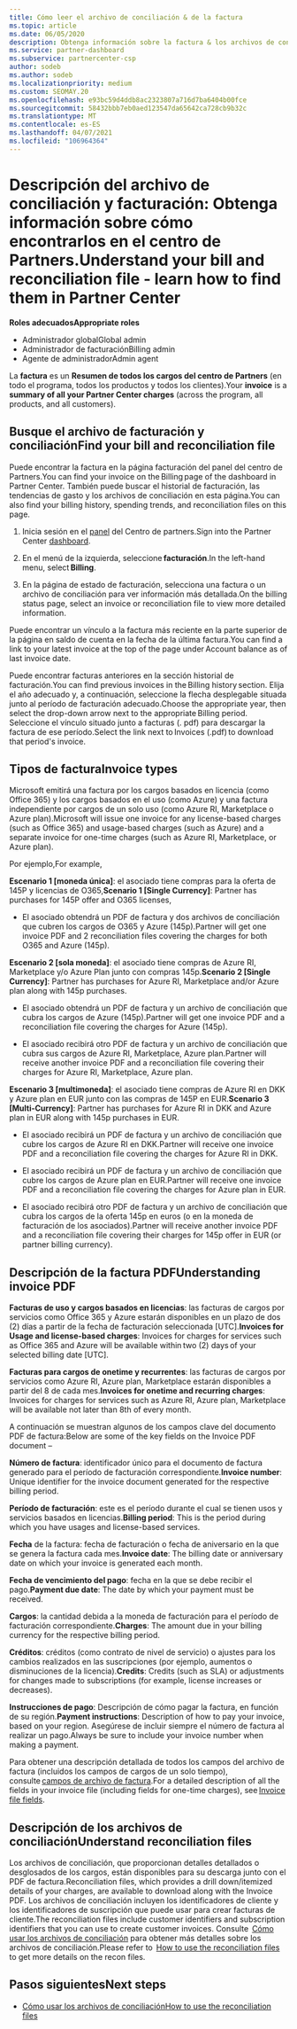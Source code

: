 ```yaml
---
title: Cómo leer el archivo de conciliación & de la factura
ms.topic: article
ms.date: 06/05/2020
description: Obtenga información sobre la factura & los archivos de conciliación. La factura muestra los cargos del centro de Partners en el programa, los productos y los clientes durante ese período mensual.
ms.service: partner-dashboard
ms.subservice: partnercenter-csp
author: sodeb
ms.author: sodeb
ms.localizationpriority: medium
ms.custom: SEOMAY.20
ms.openlocfilehash: e93bc59d4ddb8ac2323807a716d7ba6404b00fce
ms.sourcegitcommit: 58432bbb7eb0aed123547da65642ca728cb9b32c
ms.translationtype: MT
ms.contentlocale: es-ES
ms.lasthandoff: 04/07/2021
ms.locfileid: "106964364"
---
```

# <a name="understand-your-bill-and-reconciliation-file---learn-how-to-find-them-in-partner-center"></a><span data-ttu-id="a5ef3-104">Descripción del archivo de conciliación y facturación: Obtenga información sobre cómo encontrarlos en el centro de Partners.</span><span class="sxs-lookup"><span data-stu-id="a5ef3-104">Understand your bill and reconciliation file - learn how to find them in Partner Center</span></span>


<span data-ttu-id="a5ef3-105">**Roles adecuados**</span><span class="sxs-lookup"><span data-stu-id="a5ef3-105">**Appropriate roles**</span></span>

- <span data-ttu-id="a5ef3-106">Administrador global</span><span class="sxs-lookup"><span data-stu-id="a5ef3-106">Global admin</span></span>
- <span data-ttu-id="a5ef3-107">Administrador de facturación</span><span class="sxs-lookup"><span data-stu-id="a5ef3-107">Billing admin</span></span>
- <span data-ttu-id="a5ef3-108">Agente de administrador</span><span class="sxs-lookup"><span data-stu-id="a5ef3-108">Admin agent</span></span>


<span data-ttu-id="a5ef3-109">La **factura** es un **Resumen de todos los cargos del centro de Partners** (en todo el programa, todos los productos y todos los clientes).</span><span class="sxs-lookup"><span data-stu-id="a5ef3-109">Your **invoice** is a **summary of all your Partner Center charges** (across the program, all products, and all customers).</span></span> 

## <a name="find-your-bill-and-reconciliation-file"></a><span data-ttu-id="a5ef3-110">Busque el archivo de facturación y conciliación</span><span class="sxs-lookup"><span data-stu-id="a5ef3-110">Find your bill and reconciliation file</span></span> 

<span data-ttu-id="a5ef3-111">Puede encontrar la factura en la página facturación del panel del centro de Partners.</span><span class="sxs-lookup"><span data-stu-id="a5ef3-111">You can find your invoice on the Billing page of the dashboard in Partner Center.</span></span> <span data-ttu-id="a5ef3-112">También puede buscar el historial de facturación, las tendencias de gasto y los archivos de conciliación en esta página.</span><span class="sxs-lookup"><span data-stu-id="a5ef3-112">You can also find your billing history, spending trends, and reconciliation files on this page.</span></span> 

1. <span data-ttu-id="a5ef3-113">Inicia sesión en el [panel](https://partner.microsoft.com/dashboard/home) del Centro de partners.</span><span class="sxs-lookup"><span data-stu-id="a5ef3-113">Sign into the Partner Center [dashboard](https://partner.microsoft.com/dashboard/home).</span></span> 

2. <span data-ttu-id="a5ef3-114">En el menú de la izquierda, seleccione **facturación**.</span><span class="sxs-lookup"><span data-stu-id="a5ef3-114">In the left-hand menu, select **Billing**.</span></span> 

3. <span data-ttu-id="a5ef3-115">En la página de estado de facturación, selecciona una factura o un archivo de conciliación para ver información más detallada.</span><span class="sxs-lookup"><span data-stu-id="a5ef3-115">On the billing status page, select an invoice or reconciliation file to view more detailed information.</span></span> 

<span data-ttu-id="a5ef3-116">Puede encontrar un vínculo a la factura más reciente en la parte superior de la página en saldo de cuenta en la fecha de la última factura.</span><span class="sxs-lookup"><span data-stu-id="a5ef3-116">You can find a link to your latest invoice at the top of the page under Account balance as of last invoice date.</span></span> 

<span data-ttu-id="a5ef3-117">Puede encontrar facturas anteriores en la sección historial de facturación.</span><span class="sxs-lookup"><span data-stu-id="a5ef3-117">You can find previous invoices in the Billing history section.</span></span> <span data-ttu-id="a5ef3-118">Elija el año adecuado y, a continuación, seleccione la flecha desplegable situada junto al período de facturación adecuado.</span><span class="sxs-lookup"><span data-stu-id="a5ef3-118">Choose the appropriate year, then select the drop-down arrow next to the appropriate Billing period.</span></span> <span data-ttu-id="a5ef3-119">Seleccione el vínculo situado junto a facturas (. pdf) para descargar la factura de ese período.</span><span class="sxs-lookup"><span data-stu-id="a5ef3-119">Select the link next to Invoices (.pdf) to download that period's invoice.</span></span> 

## <a name="invoice-types"></a><span data-ttu-id="a5ef3-120">Tipos de factura</span><span class="sxs-lookup"><span data-stu-id="a5ef3-120">Invoice types</span></span>

<span data-ttu-id="a5ef3-121">Microsoft emitirá una factura por los cargos basados en licencia (como Office 365) y los cargos basados en el uso (como Azure) y una factura independiente por cargos de un solo uso (como Azure RI, Marketplace o Azure plan).</span><span class="sxs-lookup"><span data-stu-id="a5ef3-121">Microsoft will issue one invoice for any license-based charges (such as Office 365) and usage-based charges (such as Azure) and a separate invoice for one-time charges (such as Azure RI, Marketplace, or Azure plan).</span></span>

<span data-ttu-id="a5ef3-122">Por ejemplo,</span><span class="sxs-lookup"><span data-stu-id="a5ef3-122">For example,</span></span>  

<span data-ttu-id="a5ef3-123">**Escenario 1 [moneda única]**: el asociado tiene compras para la oferta de 145P y licencias de O365,</span><span class="sxs-lookup"><span data-stu-id="a5ef3-123">**Scenario 1 [Single Currency]**: Partner has purchases for 145P offer and O365 licenses,</span></span>  

- <span data-ttu-id="a5ef3-124">El asociado obtendrá un PDF de factura y dos archivos de conciliación que cubren los cargos de O365 y Azure (145p).</span><span class="sxs-lookup"><span data-stu-id="a5ef3-124">Partner will get one invoice PDF and 2 reconciliation files covering the charges for both O365 and Azure (145p).</span></span>  

<span data-ttu-id="a5ef3-125">**Escenario 2 [sola moneda]**: el asociado tiene compras de Azure RI, Marketplace y/o Azure Plan junto con compras 145p.</span><span class="sxs-lookup"><span data-stu-id="a5ef3-125">**Scenario 2 [Single Currency]**: Partner has purchases for Azure RI, Marketplace and/or Azure plan along with 145p purchases.</span></span>

- <span data-ttu-id="a5ef3-126">El asociado obtendrá un PDF de factura y un archivo de conciliación que cubra los cargos de Azure (145p).</span><span class="sxs-lookup"><span data-stu-id="a5ef3-126">Partner will get one invoice PDF and a reconciliation file covering the charges for Azure (145p).</span></span> 

- <span data-ttu-id="a5ef3-127">El asociado recibirá otro PDF de factura y un archivo de conciliación que cubra sus cargos de Azure RI, Marketplace, Azure plan.</span><span class="sxs-lookup"><span data-stu-id="a5ef3-127">Partner will receive another invoice PDF and a reconciliation file covering their charges for Azure RI, Marketplace, Azure plan.</span></span> 

<span data-ttu-id="a5ef3-128">**Escenario 3 [multimoneda]**: el asociado tiene compras de Azure RI en DKK y Azure plan en EUR junto con las compras de 145P en EUR.</span><span class="sxs-lookup"><span data-stu-id="a5ef3-128">**Scenario 3 [Multi-Currency]**: Partner has purchases for Azure RI in DKK and Azure plan in EUR along with 145p purchases in EUR.</span></span>

- <span data-ttu-id="a5ef3-129">El asociado recibirá un PDF de factura y un archivo de conciliación que cubre los cargos de Azure RI en DKK.</span><span class="sxs-lookup"><span data-stu-id="a5ef3-129">Partner will receive one invoice PDF and a reconciliation file covering the charges for Azure RI in DKK.</span></span> 

- <span data-ttu-id="a5ef3-130">El asociado recibirá un PDF de factura y un archivo de conciliación que cubre los cargos de Azure plan en EUR.</span><span class="sxs-lookup"><span data-stu-id="a5ef3-130">Partner will receive one invoice PDF and a reconciliation file covering the charges for Azure plan in EUR.</span></span> 

- <span data-ttu-id="a5ef3-131">El asociado recibirá otro PDF de factura y un archivo de conciliación que cubra los cargos de la oferta 145p en euros (o en la moneda de facturación de los asociados).</span><span class="sxs-lookup"><span data-stu-id="a5ef3-131">Partner will receive another invoice PDF and a reconciliation file covering their charges for 145p offer in EUR (or partner billing currency).</span></span> 


## <a name="understanding-invoice-pdf"></a><span data-ttu-id="a5ef3-132">Descripción de la factura PDF</span><span class="sxs-lookup"><span data-stu-id="a5ef3-132">Understanding invoice PDF</span></span> 

<span data-ttu-id="a5ef3-133">**Facturas de uso y cargos basados en licencias**: las facturas de cargos por servicios como Office 365 y Azure estarán disponibles en un plazo de dos (2) días a partir de la fecha de facturación seleccionada [UTC].</span><span class="sxs-lookup"><span data-stu-id="a5ef3-133">**Invoices for Usage and license-based charges**: Invoices for charges for services such as Office 365 and Azure will be available within two (2) days of your selected billing date [UTC].</span></span>  

<span data-ttu-id="a5ef3-134">**Facturas para cargos de onetime y recurrentes**: las facturas de cargos por servicios como Azure RI, Azure plan, Marketplace estarán disponibles a partir del 8 de cada mes.</span><span class="sxs-lookup"><span data-stu-id="a5ef3-134">**Invoices for onetime and recurring charges**: Invoices for charges for services such as Azure RI, Azure plan, Marketplace will be available not later than 8th of every month.</span></span>  

<span data-ttu-id="a5ef3-135">A continuación se muestran algunos de los campos clave del documento PDF de factura:</span><span class="sxs-lookup"><span data-stu-id="a5ef3-135">Below are some of the key fields on the Invoice PDF document –</span></span>

<span data-ttu-id="a5ef3-136">**Número de factura**: identificador único para el documento de factura generado para el período de facturación correspondiente.</span><span class="sxs-lookup"><span data-stu-id="a5ef3-136">**Invoice number**: Unique identifier for the invoice document generated for the respective billing period.</span></span> 

<span data-ttu-id="a5ef3-137">**Período de facturación**: este es el período durante el cual se tienen usos y servicios basados en licencias.</span><span class="sxs-lookup"><span data-stu-id="a5ef3-137">**Billing period**: This is the period during which you have usages and license-based services.</span></span> 

<span data-ttu-id="a5ef3-138">**Fecha** de la factura: fecha de facturación o fecha de aniversario en la que se genera la factura cada mes.</span><span class="sxs-lookup"><span data-stu-id="a5ef3-138">**Invoice date**: The billing date or anniversary date on which your invoice is generated each month.</span></span> 

<span data-ttu-id="a5ef3-139">**Fecha de vencimiento del pago**: fecha en la que se debe recibir el pago.</span><span class="sxs-lookup"><span data-stu-id="a5ef3-139">**Payment due date**: The date by which your payment must be received.</span></span> 

<span data-ttu-id="a5ef3-140">**Cargos**: la cantidad debida a la moneda de facturación para el período de facturación correspondiente.</span><span class="sxs-lookup"><span data-stu-id="a5ef3-140">**Charges**: The amount due in your billing currency for the respective billing period.</span></span> 

<span data-ttu-id="a5ef3-141">**Créditos**: créditos (como contrato de nivel de servicio) o ajustes para los cambios realizados en las suscripciones (por ejemplo, aumentos o disminuciones de la licencia).</span><span class="sxs-lookup"><span data-stu-id="a5ef3-141">**Credits**: Credits (such as SLA) or adjustments for changes made to subscriptions (for example, license increases or decreases).</span></span> 

<span data-ttu-id="a5ef3-142">**Instrucciones de pago**: Descripción de cómo pagar la factura, en función de su región.</span><span class="sxs-lookup"><span data-stu-id="a5ef3-142">**Payment instructions**: Description of how to pay your invoice, based on your region.</span></span> <span data-ttu-id="a5ef3-143">Asegúrese de incluir siempre el número de factura al realizar un pago.</span><span class="sxs-lookup"><span data-stu-id="a5ef3-143">Always be sure to include your invoice number when making a payment.</span></span> 

<span data-ttu-id="a5ef3-144">Para obtener una descripción detallada de todos los campos del archivo de factura (incluidos los campos de cargos de un solo tiempo), consulte [campos de archivo de factura](invoice-file.md).</span><span class="sxs-lookup"><span data-stu-id="a5ef3-144">For a detailed description of all the fields in your invoice file (including fields for one-time charges), see [Invoice file fields](invoice-file.md).</span></span> 

## <a name="understand-reconciliation-files"></a><span data-ttu-id="a5ef3-145">Descripción de los archivos de conciliación</span><span class="sxs-lookup"><span data-stu-id="a5ef3-145">Understand reconciliation files</span></span>

 <span data-ttu-id="a5ef3-146">Los archivos de conciliación, que proporcionan detalles detallados o desglosados de los cargos, están disponibles para su descarga junto con el PDF de factura.</span><span class="sxs-lookup"><span data-stu-id="a5ef3-146">Reconciliation files, which provides a drill down/itemized details of your charges, are available to download along with the Invoice PDF.</span></span> <span data-ttu-id="a5ef3-147">Los archivos de conciliación incluyen los identificadores de cliente y los identificadores de suscripción que puede usar para crear facturas de cliente.</span><span class="sxs-lookup"><span data-stu-id="a5ef3-147">The reconciliation files include customer identifiers and subscription identifiers that you can use to create customer invoices.</span></span> <span data-ttu-id="a5ef3-148">Consulte  [Cómo usar los archivos de conciliación](use-the-reconciliation-files.md) para obtener más detalles sobre los archivos de conciliación.</span><span class="sxs-lookup"><span data-stu-id="a5ef3-148">Please refer to  [How to use the reconciliation files](use-the-reconciliation-files.md) to get more details on the recon files.</span></span> 

## <a name="next-steps"></a><span data-ttu-id="a5ef3-149">Pasos siguientes</span><span class="sxs-lookup"><span data-stu-id="a5ef3-149">Next steps</span></span>

- [<span data-ttu-id="a5ef3-150">Cómo usar los archivos de conciliación</span><span class="sxs-lookup"><span data-stu-id="a5ef3-150">How to use the reconciliation files</span></span>](use-the-reconciliation-files.md)